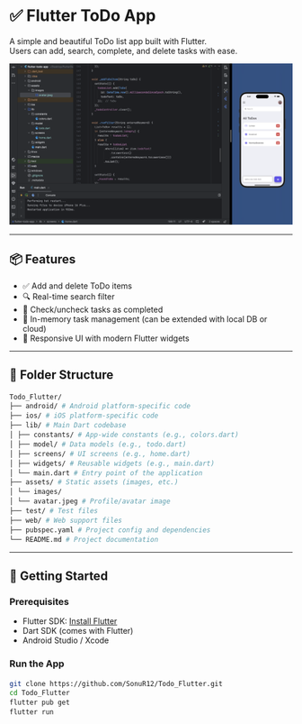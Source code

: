 # ✅ Flutter ToDo App

A simple and beautiful ToDo list app built with Flutter.  
Users can add, search, complete, and delete tasks with ease.

![App Screenshot](https://github.com/SonuR12/Todo_Flutter/blob/main/todo_flutter.png)

---

## 📦 Features

- ✅ Add and delete ToDo items
- 🔍 Real-time search filter
- 🎯 Check/uncheck tasks as completed
- 💾 In-memory task management (can be extended with local DB or cloud)
- 📱 Responsive UI with modern Flutter widgets

---

## 📁 Folder Structure
```bash
Todo_Flutter/
├── android/ # Android platform-specific code
├── ios/ # iOS platform-specific code
├── lib/ # Main Dart codebase
│ ├── constants/ # App-wide constants (e.g., colors.dart)
│ ├── model/ # Data models (e.g., todo.dart)
│ ├── screens/ # UI screens (e.g., home.dart)
│ ├── widgets/ # Reusable widgets (e.g., main.dart)
│ └── main.dart # Entry point of the application
├── assets/ # Static assets (images, etc.)
│ └── images/
│ └── avatar.jpeg # Profile/avatar image
├── test/ # Test files
├── web/ # Web support files
├── pubspec.yaml # Project config and dependencies
└── README.md # Project documentation
```


---

## 🚀 Getting Started

### Prerequisites

- Flutter SDK: [Install Flutter](https://flutter.dev/docs/get-started/install)
- Dart SDK (comes with Flutter)
- Android Studio / Xcode

### Run the App

```bash
git clone https://github.com/SonuR12/Todo_Flutter.git
cd Todo_Flutter
flutter pub get
flutter run
```



